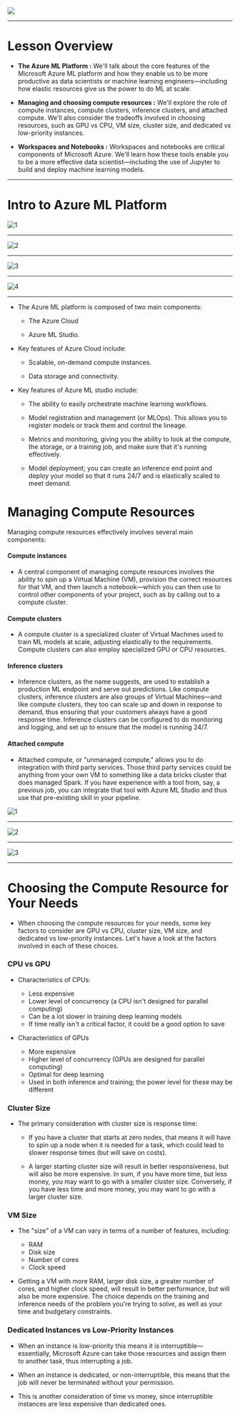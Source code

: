 ![](screen1.png)

---
# Lesson Overview

* **The Azure ML Platform :** We'll talk about the core features of the Microsoft Azure ML platform and how they enable us to be more productive as data scientists or machine learning engineers—including how elastic resources give us the power to do ML at scale.

* **Managing and choosing compute resources :** We'll explore the role of compute instances, compute clusters, inference clusters, and attached compute. We'll also consider the tradeoffs involved in choosing resources, such as GPU vs CPU, VM size, cluster size, and dedicated vs low-priority instances.

* **Workspaces and Notebooks :** Workspaces and notebooks are critical components of Microsoft Azure. We'll learn how these tools enable you to be a more effective data scientist—including the use of Jupyter to build and deploy machine learning models.


___

# Intro to Azure ML Platform

![1](screen2.png)

---

![2](screen3.png)

---

![3](screen4.png)

---

![4](screen5.png)


---

* The Azure ML platform is composed of two main components: 
	* The Azure Cloud  
	
	* Azure ML Studio.

* Key features of Azure Cloud include:

	* Scalable, on-demand compute instances.
	
	* Data storage and connectivity.

* Key features of Azure ML studio include:

	* The ability to easily orchestrate machine learning workflows.
	
	* Model registration and management (or MLOps). This allows you to register models or track them and control the lineage.
	
	* Metrics and monitoring, giving you the ability to look at the compute, the storage, or a training job, and make sure that it's running effectively.
	
	* Model deployment; you can create an inference end point and deploy your model so that it runs 24/7 and is elastically scaled to meet demand.




# Managing Compute Resources

Managing compute resources effectively involves several main components:

#### Compute instances

* A central component of managing compute resources involves the ability to spin up a Virtual Machine (VM), provision the correct resources for that VM, and then launch a notebook—which you can then use to control other components of your project, such as by calling out to a compute cluster.

#### Compute clusters

* A compute cluster is a specialized cluster of Virtual Machines used to train ML models at scale, adjusting elastically to the requirements. Compute clusters can also employ specialized GPU or CPU resources.

#### Inference clusters
* Inference clusters, as the name suggests, are used to establish a production ML endpoint and serve out predictions. Like compute clusters, inference clusters are also groups of Virtual Machines—and like compute clusters, they too can scale up and down in response to demand, thus ensuring that your customers always have a good response time. Inference clusters can be configured to do monitoring and logging, and set up to ensure that the model is running 24/7.

#### Attached compute

* Attached compute, or "unmanaged compute," allows you to do integration with third party services. Those third party services could be anything from your own VM to something like a data bricks cluster that does managed Spark. If you have experience with a tool from, say, a previous job, you can integrate that tool with Azure ML Studio and thus use that pre-existing skill in your pipeline.



![1](screen6.png)

---

![2](screen7.png)

---

![3](screen8.png)


---

# Choosing the Compute Resource for Your Needs

* When choosing the compute resources for your needs, some key factors to consider are GPU vs CPU, cluster size, VM size, and dedicated vs low-priority instances. Let's have a look at the factors involved in each of these choices.


### CPU vs GPU

* Characteristics of CPUs:

	* Less expensive
	* Lower level of concurrency (a CPU isn't designed for parallel computing)
	* Can be a lot slower in training deep learning models
	* If time really isn't a critical factor, it could be a good option to save

* Characteristics of GPUs

	* More expensive
	* Higher level of concurrency (GPUs are designed for parallel computing)
	* Optimal for deep learning
	* Used in both inference and training; the power level for these may be different


### Cluster Size

* The primary consideration with cluster size is response time:

	* If you have a cluster that starts at zero nodes, that means it will have to spin up a node when it is needed for a task, which could lead to slower response times (but will save on costs).

	* A larger starting cluster size will result in better responsiveness, but will also be more expensive.
	In sum, if you have more time, but less money, you may want to go with a smaller cluster size. Conversely, if you have less time and more money, you may want to go with a larger cluster size.


### VM Size

* The "size" of a VM can vary in terms of a number of features, including:

	* RAM
	* Disk size
	* Number of cores
	* Clock speed

* Getting a VM with more RAM, larger disk size, a greater number of cores, and higher clock speed, will result in better performance, but will also be more expensive. The choice depends on the training and inference needs of the problem you're trying to solve, as well as your time and budgetary constraints.

### Dedicated Instances vs Low-Priority Instances

* When an instance is low-priority this means it is interruptible—essentially, Microsoft Azure can take those resources and assign them to another task, thus interrupting a job.

* When an instance is dedicated, or non-interruptible, this means that the job will never be terminated without your permission.

* This is another consideration of time vs money, since interruptible instances are less expensive than dedicated ones.



















